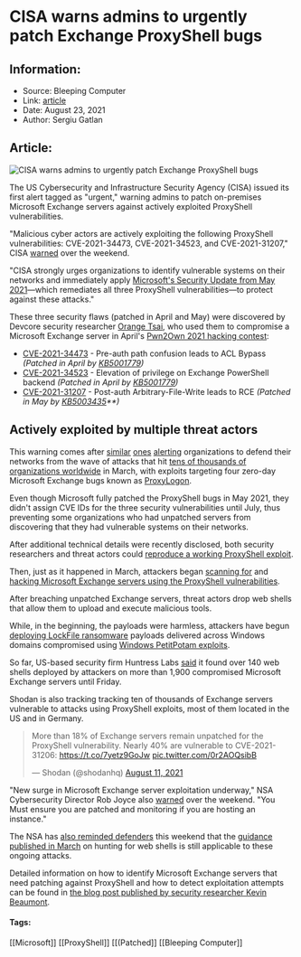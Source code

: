 # CISA warns admins to urgently patch Exchange ProxyShell bugs
### 

## Information:
+ Source: Bleeping Computer
+ Link: [article](https://www.bleepingcomputer.com/news/security/cisa-warns-admins-to-urgently-patch-exchange-proxyshell-bugs/)
+ Date: August 23, 2021
+ Author: Sergiu Gatlan


## Article:
![CISA warns admins to urgently patch Exchange ProxyShell bugs](https://www.bleepstatic.com/content/hl-images/2021/08/23/Mircosoft-Exchange_headpic.jpg)


The US Cybersecurity and Infrastructure Security Agency (CISA) issued its first alert tagged as "urgent," warning admins to patch on-premises Microsoft Exchange servers against actively exploited ProxyShell vulnerabilities.


"Malicious cyber actors are actively exploiting the following ProxyShell vulnerabilities: CVE-2021-34473, CVE-2021-34523, and CVE-2021-31207," CISA [warned](https://us-cert.cisa.gov/ncas/current-activity/2021/08/21/urgent-protect-against-active-exploitation-proxyshell) over the weekend.


"CISA strongly urges organizations to identify vulnerable systems on their networks and immediately apply [Microsoft's Security Update from May 2021](https://us-cert.cisa.gov/ncas/current-activity/2021/05/11/microsoft-releases-may-2021-security-updates)—which remediates all three ProxyShell vulnerabilities—to protect against these attacks."


These three security flaws (patched in April and May) were discovered by Devcore security researcher [Orange Tsai](https://twitter.com/orange_8361), who used them to compromise a Microsoft Exchange server in April's [Pwn2Own 2021 hacking contest](https://www.bleepingcomputer.com/news/security/researchers-earn-1-2-million-for-exploits-demoed-at-pwn2own-2021/):


* [CVE-2021-34473](https://msrc.microsoft.com/update-guide/vulnerability/CVE-2021-34473) - Pre-auth path confusion leads to ACL Bypass *(Patched in April by [KB5001779](https://support.microsoft.com/en-us/topic/description-of-the-security-update-for-microsoft-exchange-server-2019-2016-and-2013-april-13-2021-kb5001779-8e08f3b3-fc7b-466c-bbb7-5d5aa16ef064))*
* [CVE-2021-34523](https://msrc.microsoft.com/update-guide/vulnerability/CVE-2021-34523) - Elevation of privilege on Exchange PowerShell backend *(Patched in April by [KB5001779](https://support.microsoft.com/en-us/topic/description-of-the-security-update-for-microsoft-exchange-server-2019-2016-and-2013-april-13-2021-kb5001779-8e08f3b3-fc7b-466c-bbb7-5d5aa16ef064))*
* [CVE-2021-31207](https://msrc.microsoft.com/update-guide/en-US/vulnerability/CVE-2021-31207) - Post-auth Arbitrary-File-Write leads to RCE *(Patched in May by [KB5003435](https://support.microsoft.com/en-us/topic/description-of-the-security-update-for-microsoft-exchange-server-2019-2016-and-2013-may-11-2021-kb5003435-028bd051-b2f1-4310-8f35-c41c9ce5a2f1)**)*


Actively exploited by multiple threat actors
--------------------------------------------


This warning comes after [similar](https://www.bleepingcomputer.com/news/security/dhs-orders-agencies-to-urgently-patch-or-disconnect-exchange-servers/) [ones](https://www.bleepingcomputer.com/news/security/cisa-gives-federal-agencies-5-days-to-find-hacked-exchange-servers/) [alerting](https://www.bleepingcomputer.com/news/security/cisa-gives-federal-agencies-until-friday-to-patch-exchange-servers/) organizations to defend their networks from the wave of attacks that hit [tens of thousands of organizations worldwide](https://www.bleepingcomputer.com/news/security/us-and-allies-officially-accuse-china-of-microsoft-exchange-attacks/) in March, with exploits targeting four zero-day Microsoft Exchange bugs known as [ProxyLogon](https://www.bleepingcomputer.com/tag/proxylogon/).


Even though Microsoft fully patched the ProxyShell bugs in May 2021, they didn't assign CVE IDs for the three security vulnerabilities until July, thus preventing some organizations who had unpatched servers from discovering that they had vulnerable systems on their networks.


After additional technical details were recently disclosed, both security researchers and threat actors could [reproduce a working ProxyShell exploit](https://peterjson.medium.com/reproducing-the-proxyshell-pwn2own-exploit-49743a4ea9a1).


Then, just as it happened in March, attackers began [scanning for](https://www.bleepingcomputer.com/news/microsoft/microsoft-exchange-servers-scanned-for-proxyshell-vulnerability-patch-now/) and [hacking Microsoft Exchange servers using the ProxyShell vulnerabilities](https://www.bleepingcomputer.com/news/microsoft/microsoft-exchange-servers-are-getting-hacked-via-proxyshell-exploits/).


After breaching unpatched Exchange servers, threat actors drop web shells that allow them to upload and execute malicious tools.


While, in the beginning, the payloads were harmless, attackers have begun [deploying LockFile ransomware](https://www.bleepingcomputer.com/news/security/microsoft-exchange-servers-being-hacked-by-new-lockfile-ransomware/) payloads delivered across Windows domains compromised using [Windows PetitPotam exploits](https://www.bleepingcomputer.com/news/microsoft/new-petitpotam-attack-allows-take-over-of-windows-domains/).


So far, US-based security firm Huntress Labs [said](https://twitter.com/KyleHanslovan/status/1428804893423382532) it found over 140 web shells deployed by attackers on more than 1,900 compromised Microsoft Exchange servers until Friday.


Shodan is also tracking tracking ten of thousands of Exchange servers vulnerable to attacks using ProxyShell exploits, most of them located in the US and in Germany.




> 
> More than 18% of Exchange servers remain unpatched for the ProxyShell vulnerability. Nearly 40% are vulnerable to CVE-2021-31206: <https://t.co/7yetz9GoJw> [pic.twitter.com/0r2AOQsibB](https://t.co/0r2AOQsibB)
> 
> 
> — Shodan (@shodanhq) [August 11, 2021](https://twitter.com/shodanhq/status/1425508828246953989?ref_src=twsrc%5Etfw)


"New surge in Microsoft Exchange server exploitation underway," NSA Cybersecurity Director Rob Joyce also [warned](https://twitter.com/NSA_CSDirector/status/1429035182049333249) over the weekend. "You Must ensure you are patched and monitoring if you are hosting an instance."


The NSA has [also reminded defenders](https://twitter.com/NSACyber/status/1429073988957970441?s=20) this weekend that the [guidance published in March](https://twitter.com/NSACyber/status/1367887884917817351) on hunting for web shells is still applicable to these ongoing attacks.


Detailed information on how to identify Microsoft Exchange servers that need patching against ProxyShell and how to detect exploitation attempts can be found in [the blog post published by security researcher Kevin Beaumont](https://doublepulsar.com/multiple-threat-actors-including-a-ransomware-gang-exploiting-exchange-proxyshell-vulnerabilities-c457b1655e9c).




#### Tags:
[[Microsoft]] [[ProxyShell]] [[(Patched]] [[Bleeping Computer]]
